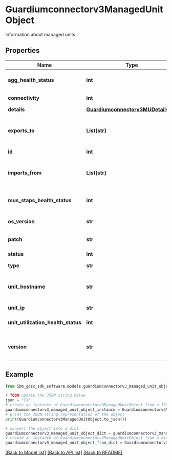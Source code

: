 # Guardiumconnectorv3ManagedUnitObject

Information about managed units.

## Properties

Name | Type | Description | Notes
------------ | ------------- | ------------- | -------------
**agg_health_status** | **int** | Aggregation health status. | [optional] 
**connectivity** | **int** | Connectivity status. | [optional] 
**details** | [**Guardiumconnectorv3MUDetailsObj**](Guardiumconnectorv3MUDetailsObj.md) |  | [optional] 
**exports_to** | **List[str]** | Aggregator the Managed Unit exports data to. | [optional] 
**id** | **int** | ID. | [optional] 
**imports_from** | **List[str]** | Managed Units the aggregator imports data from. | [optional] 
**mus_staps_health_status** | **int** | Monitoring agent health status. | [optional] 
**os_version** | **str** | Operating system version. | [optional] 
**patch** | **str** | Patch number. | [optional] 
**status** | **int** | Overall status. | [optional] 
**type** | **str** | Unit type. | [optional] 
**unit_hostname** | **str** | Name of the Guardium Data Protection system. | [optional] 
**unit_ip** | **str** | IP address. | [optional] 
**unit_utilization_health_status** | **int** | Unit utilization status. | [optional] 
**version** | **str** | Guardium Data Protection version. | [optional] 

## Example

```python
from ibm_gdsc_sdk_software.models.guardiumconnectorv3_managed_unit_object import Guardiumconnectorv3ManagedUnitObject

# TODO update the JSON string below
json = "{}"
# create an instance of Guardiumconnectorv3ManagedUnitObject from a JSON string
guardiumconnectorv3_managed_unit_object_instance = Guardiumconnectorv3ManagedUnitObject.from_json(json)
# print the JSON string representation of the object
print(Guardiumconnectorv3ManagedUnitObject.to_json())

# convert the object into a dict
guardiumconnectorv3_managed_unit_object_dict = guardiumconnectorv3_managed_unit_object_instance.to_dict()
# create an instance of Guardiumconnectorv3ManagedUnitObject from a dict
guardiumconnectorv3_managed_unit_object_from_dict = Guardiumconnectorv3ManagedUnitObject.from_dict(guardiumconnectorv3_managed_unit_object_dict)
```
[[Back to Model list]](../README.md#documentation-for-models) [[Back to API list]](../README.md#documentation-for-api-endpoints) [[Back to README]](../README.md)


